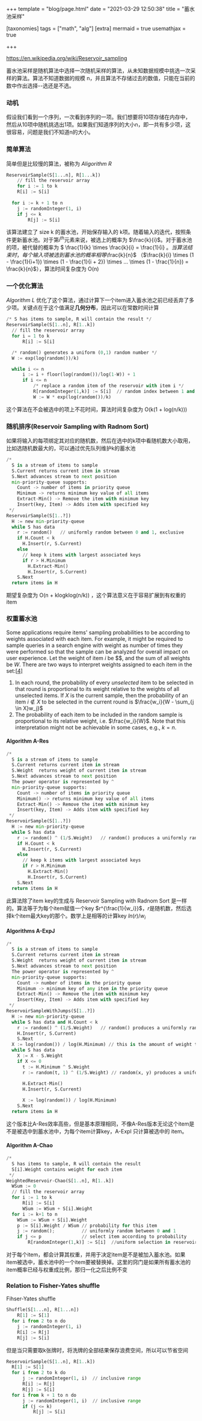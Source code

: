 +++
template = "blog/page.html"
date = "2021-03-29 12:50:38"
title = "蓄水池采样"

[taxonomies]
tags = ["math", "alg"]
[extra]
mermaid = true
usemathjax = true

+++
<!--
mermaid example:

<div class="mermaid">
    mermaid program
</div>
-->

https://en.wikipedia.org/wiki/Reservoir_sampling

蓄水池采样是随机算法中选择一次随机采样的算法，从未知数据规模中挑选一次采样的算法。算法不知道数据的规模 n，并且算法不存储过去的数值，只能在当前的数中作出选择--选还是不选。

### 动机

假设我们看到一个序列，一次看到序列的一项。我们想要将10项存储在内存中，然后从10项中随机挑选出1项。如果我们知道序列的大小n，即一共有多少项，这很容易，问题是我们不知道n的大小。

### 简单算法

简单但是比较慢的算法，被称为 *Aligorithm R*

```python
ReservoirSample(S[1...n], R[1...k])
	// fill the reservoir array
	for i := 1 to k
    R[i] := S[i]
  
  for i := k + 1 to n
    j := randomInteger(1, i)
    if j <= k
    	R[j] := S[i]
```

该算法建立了 size k 的蓄水池，开始保存输入的 k项。随着输入的迭代，按照条件更新蓄水池。对于第$i^{th}$元素来说，被选上的概率为 $\frac{k}{i}$。对于蓄水池的项，被代替的概率为 $ \frac{1}{k} \times \frac{k}{i} = \frac{1}{i} $。当算法结束时，每个输入项被选到蓄水池的概率相等$\frac{k}{n}$ （$\frac{k}{i} \times (1 - \frac{1}{i+1}) \times (1 - \frac{1}{i + 2}) \times ... \times (1 - \frac{1}{n}) = \frac{k}{n}$），算法时间复杂度为 O(n)

### 一个优化算法

*Algorithm L* 优化了这个算法，通过计算下一个item进入蓄水池之前已经丢弃了多少项。关键点在于这个值满足**几何分布**，因此可以在常数时间计算

```python
/* S has items to sample, R will contain the result */
ReservoirSample(S[1..n], R[1..k])
  // fill the reservoir array
  for i = 1 to k
      R[i] := S[i]

  /* random() generates a uniform (0,1) random number */
  W := exp(log(random())/k)

  while i <= n
      i := i + floor(log(random())/log(1-W)) + 1
      if i <= n
          /* replace a random item of the reservoir with item i */
          R[randomInteger(1,k)] := S[i]  // random index between 1 and k, inclusive
          W := W * exp(log(random())/k)
```

这个算法在不会被选中的项上不花时间，算法时间复杂度为 O(k(1 + log(n/k)))

### 随机排序(Reservoir Sampling with Radnom Sort)

如果将输入的每项绑定其对应的随机数，然后在选中的k项中看随机数大小取用，比如选随机数最大的，可以通过优先队列维护k的蓄水池

```python
/*
  S is a stream of items to sample
  S.Current returns current item in stream
  S.Next advances stream to next position
  min-priority-queue supports:
    Count -> number of items in priority queue
    Minimum -> returns minimum key value of all items
    Extract-Min() -> Remove the item with minimum key
    Insert(key, Item) -> Adds item with specified key
 */
ReservoirSample(S[1..?])
  H := new min-priority-queue
  while S has data
    r := random()   // uniformly random between 0 and 1, exclusive
    if H.Count < k
      H.Insert(r, S.Current)
    else
      // keep k items with largest associated keys
      if r > H.Minimum
        H.Extract-Min()
        H.Insert(r, S.Current)
    S.Next
  return items in H
```

期望复杂度为 O(n + klogklog(n/k)) ，这个算法意义在于容易扩展到有权重的item

### 权重蓄水池

Some applications require items' sampling probabilities to be according to weights associated with each item. For example, it might be required to sample queries in a search engine with weight as number of times they were performed so that the sample can be analyzed for overall impact on user experience. Let the weight of item *i* be $$, and the sum of all weights be *W*. There are two ways to interpret weights assigned to each item in the set:[[4\]](https://en.wikipedia.org/wiki/Reservoir_sampling#cite_note-efraimidis-4)

1. In each round, the probability of every *unselected* item to be selected in that round is proportional to its weight relative to the weights of all unselected items. If *X* is the current sample, then the probability of an item $i \notin X$ to be selected in the current round is $\frac{w_i}{W - \sum_{j \in X}w_j}$
2. The probability of each item to be included in the random sample is proportional to its relative weight, i.e. $\frac{w_i}{W}$. Note that this interpretation might not be achievable in some cases, e.g., $k = n$.

#### Algorithm A-Res

```python
/*
  S is a stream of items to sample
  S.Current returns current item in stream
  S.Weight  returns weight of current item in stream
  S.Next advances stream to next position
  The power operator is represented by ^
  min-priority-queue supports:
    Count -> number of items in priority queue
    Minimum() -> returns minimum key value of all items
    Extract-Min() -> Remove the item with minimum key
    Insert(key, Item) -> Adds item with specified key
 */
ReservoirSample(S[1..?])
  H := new min-priority-queue
  while S has data
    r := random() ^ (1/S.Weight)   // random() produces a uniformly random number in (0,1)
    if H.Count < k
      H.Insert(r, S.Current)
    else
      // keep k items with largest associated keys
      if r > H.Minimum
        H.Extract-Min()
        H.Insert(r, S.Current)
    S.Next
  return items in H
```

此算法除了item key的生成与 Reservoir Sampling with Radnom Sort 是一样的。算法等于为每个item赋值一个key $r^{\frac{1}{w_i}}$，$r$是随机数，然后选择k个item最大key的那个。数学上是相等的计算key $ln(r) / w_i$

#### Algorithms A-ExpJ

```python
/*
  S is a stream of items to sample
  S.Current returns current item in stream
  S.Weight  returns weight of current item in stream
  S.Next advances stream to next position
  The power operator is represented by ^
  min-priority-queue supports:
    Count -> number of items in the priority queue
    Minimum -> minimum key of any item in the priority queue
    Extract-Min() -> Remove the item with minimum key
    Insert(Key, Item) -> Adds item with specified key
 */
ReservoirSampleWithJumps(S[1..?])
  H := new min-priority-queue
  while S has data and H.Count < k
    r := random() ^ (1/S.Weight)   // random() produces a uniformly random number in (0,1)
    H.Insert(r, S.Current)
    S.Next
  X := log(random()) / log(H.Minimum) // this is the amount of weight that needs to be jumped over
  while S has data
    X := X - S.Weight
    if X <= 0
      t := H.Minimum ^ S.Weight
      r := random(t, 1) ^ (1/S.Weight) // random(x, y) produces a uniformly random number in (x, y)
    
      H.Extract-Min()
      H.Insert(r, S.Current)

      X := log(random()) / log(H.Minimum)
    S.Next
  return items in H
```

这个版本比A-Res效率高些，但是基本原理相同，不像A-Res版本无论这个item是不是被选中到蓄水池中，为每个item计算key，A-Expl 只计算被选中的 item。

#### Algorithm A-Chao

```python
/*
  S has items to sample, R will contain the result
  S[i].Weight contains weight for each item
 */
WeightedReservoir-Chao(S[1..n], R[1..k])
  WSum := 0
  // fill the reservoir array
  for i := 1 to k
      R[i] := S[i]
      WSum := WSum + S[i].Weight
  for i := k+1 to n
    WSum := WSum + S[i].Weight
    p := S[i].Weight / WSum // probability for this item
    j := random();          // uniformly random between 0 and 1
    if j <= p               // select item according to probability
        R[randomInteger(1,k)] := S[i]  //uniform selection in reservoir for replacement
```

对于每个item，都会计算其权重，并用于决定item是不是被加入蓄水池。如果item被选中，蓄水池中的一个item要被替换掉。这里的窍门是如果所有蓄水池的item概率已经与权重成比例，那归一化之后比例不变

### Relation to Fisher-Yates shuffle

Fihser-Yates shuffle

```python
Shuffle(S[1...n], R[1...n])
	R[1] := S[1]
  for i from 2 to n do
  	j := randomInteger(1, i)
    R[i] := R[j]
    R[j] := S[i]
```

但是当只需要取k张牌时，将洗牌的全部结果保存浪费空间，所以可以节省空间

```python
ReservoirSample(S[1..n], R[1..k])
  R[1] := S[1]
  for i from 2 to k do
      j := randomInteger(1, i)  // inclusive range
      R[i] := R[j]
      R[j] := S[i]
  for i from k + 1 to n do
      j := randomInteger(1, i)  // inclusive range
      if (j <= k)
          R[j] := S[i]
```

